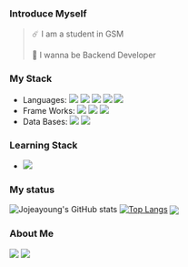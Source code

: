 ### Introduce Myself
> ☄️ I am a student in GSM
>
> 🌱 I wanna be Backend Developer
### My Stack
* Languages:
<img src="https://img.shields.io/badge/javascript-F7DF1E?style=flat-square&logo=JavaScript&logoColor=white"/> <img src="https://img.shields.io/badge/C++-00599C?style=flat-square&logo=C%2B%2B&logoColor=white"/> <img src="https://img.shields.io/badge/python-3776AB?style=flat-square&logo=Python&logoColor=white"/> <img src="https://img.shields.io/badge/java-007396?style=flat-square&logo=Java&logoColor=white"/> <img src="https://img.shields.io/badge/go-00ADD8?style=flat-square&logo=Go&logoColor=white"/>
* Frame Works: <img src="https://img.shields.io/badge/Express(node.js)-339933?style=flat-square&logo=Node.js&logoColor=white"/> <img src="https://img.shields.io/badge/Spring Boot-6DB33F?style=flat-square&logo=Spring Boot&logoColor=white"/> <img src="https://img.shields.io/badge/Spring Security-6DB33F?style=flat-square&logo=Spring Security&logoColor=white"/>
* Data Bases: <img src="https://img.shields.io/badge/my sql-4479A1?style=flat-square&logo=MySQL&logoColor=white"/> <img src="https://img.shields.io/badge/Mongo DB-47A248?style=flat-square&logo=MongoDB&logoColor=white"/>

### Learning Stack
* <img  src="https://img.shields.io/badge/AWS-232F3E?style=flat-square&logo=Amazon AWS&logoColor=white"/>

### My status
![Jojeayoung's GitHub stats](https://github-readme-stats.vercel.app/api?username=dolong2) [![Top Langs](https://github-readme-stats.vercel.app/api/top-langs/?username=dolong2&layout=compact&hide=html,css&exclude_repo=loginsystem,algorithm_and_datastruct,Voluntree,spring_practice,Spring_basic_practice)](https://github.com/anuraghazra/github-readme-stats)
<img align='center' src="https://github-readme-solvedac.hyp3rflow.vercel.app/api/?handle=wety9070"/>

### About Me
<a href=https://deadpan-climb-1a7.notion.site/fefd8a72c3694f2bacb5f5bef91af748><img src="https://img.shields.io/badge/TIL-000000?style=flat-square&logo=Notion&logoColor=white"/></a> <a href=https://github.com/dolong2><img src="https://img.shields.io/badge/Git Hub-181717?style=flat-square&logo=GitHub&logoColor=white"/></a>
